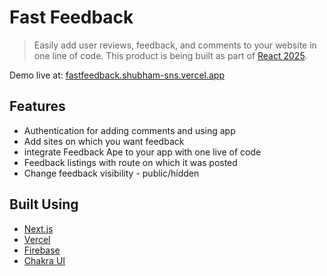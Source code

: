 # Fast Feedback


> Easily add user reviews, feedback, and comments to your website in one line of code.
This product is being built as part of [React 2025](https://react2025.com).

Demo live at: [fastfeedback.shubham-sns.vercel.app](fastfeedback.shubham-sns.vercel.app)

## Features
* Authentication for adding comments and using app
* Add sites on which you want feedback
* integrate Feedback Ape to your app with one live of code
* Feedback listings with route on which it was posted
* Change feedback visibility - public/hidden

## Built Using

- [Next.js](https://nextjs.org/)
- [Vercel](https://vercel.com)
- [Firebase](https://firebase.com)
- [Chakra UI](https://chakra-ui.com/)
